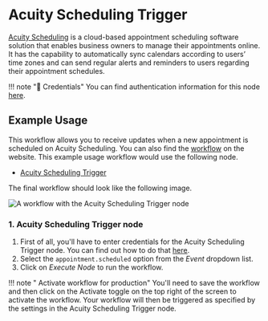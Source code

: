 # Acuity Scheduling Trigger

[Acuity Scheduling](https://acuityscheduling.com/) is a cloud-based appointment scheduling software solution that enables business owners to manage their appointments online. It has the capability to automatically sync calendars according to users’ time zones and can send regular alerts and reminders to users regarding their appointment schedules.

!!! note "🔑 Credentials"
    You can find authentication information for this node [here](/integrations/credentials/acuityScheduling/).



## Example Usage

This workflow allows you to receive updates when a new appointment is scheduled on Acuity Scheduling. You can also find the [workflow](https://n8n.io/workflows/533) on the website. This example usage workflow would use the following node.
- [Acuity Scheduling Trigger]()

The final workflow should look like the following image.

![A workflow with the Acuity Scheduling Trigger node](/_images/integrations/trigger-nodes/acuityschedulingtrigger/workflow.png)


### 1. Acuity Scheduling Trigger node

1. First of all, you'll have to enter credentials for the Acuity Scheduling Trigger node. You can find out how to do that [here](/integrations/credentials/acuityScheduling/).
2. Select the `appointment.scheduled` option from the *Event* dropdown list.
3. Click on *Execute Node* to run the workflow.

!!! note " Activate workflow for production"
    You'll need to save the workflow and then click on the Activate toggle on the top right of the screen to activate the workflow. Your workflow will then be triggered as specified by the settings in the Acuity Scheduling Trigger node.

